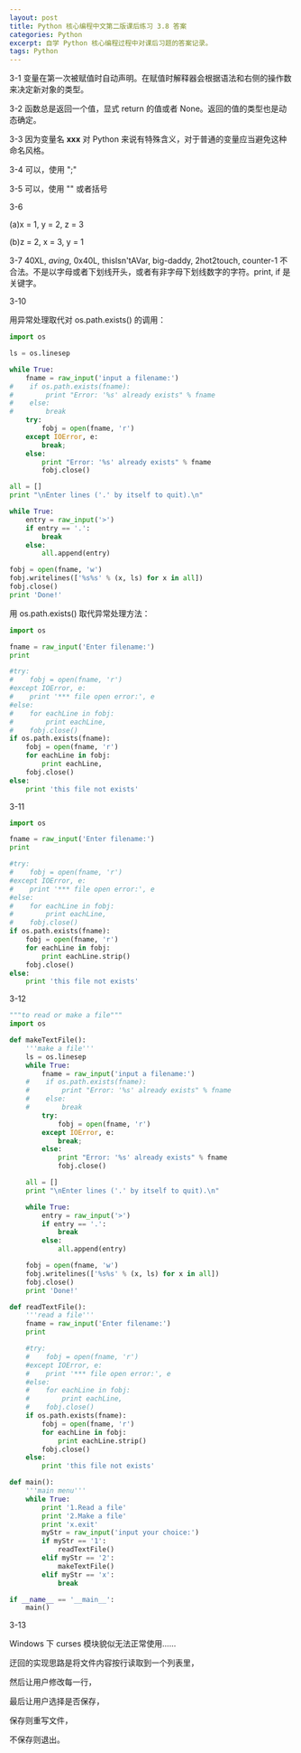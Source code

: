 ```yaml
---
layout: post
title: Python 核心编程中文第二版课后练习 3.8 答案
categories: Python
excerpt: 自学 Python 核心编程过程中对课后习题的答案记录。
tags: Python
---
```


3-1 变量在第一次被赋值时自动声明。在赋值时解释器会根据语法和右侧的操作数来决定新对象的类型。

3-2 函数总是返回一个值，显式 return 的值或者 None。返回的值的类型也是动态确定。

3-3 因为变量名 __xxx__ 对 Python 来说有特殊含义，对于普通的变量应当避免这种命名风格。

3-4 可以，使用 ";"

3-5 可以，使用 "\" 或者括号

3-6

(a)x = 1, y = 2, z = 3

(b)z = 2, x = 3, y = 1

3-7 40XL, $aving$, 0x40L, thisIsn'tAVar, big-daddy, 2hot2touch, counter-1 不合法。不是以字母或者下划线开头，或者有非字母下划线数字的字符。print, if 是关键字。

3-10

用异常处理取代对 os.path.exists() 的调用：

```python
import os

ls = os.linesep

while True:
    fname = raw_input('input a filename:')
#    if os.path.exists(fname):
#        print "Error: '%s' already exists" % fname
#    else:
#        break
    try:
        fobj = open(fname, 'r')
    except IOError, e:
        break;
    else:
        print "Error: '%s' already exists" % fname
        fobj.close()

all = []
print "\nEnter lines ('.' by itself to quit).\n"

while True:
    entry = raw_input('>')
    if entry == '.':
        break
    else:
        all.append(entry)

fobj = open(fname, 'w')
fobj.writelines(['%s%s' % (x, ls) for x in all])
fobj.close()
print 'Done!'
```

用 os.path.exists() 取代异常处理方法：

```python
import os

fname = raw_input('Enter filename:')
print

#try:
#    fobj = open(fname, 'r')
#except IOError, e:
#    print '*** file open error:', e
#else:
#    for eachLine in fobj:
#        print eachLine,
#    fobj.close()
if os.path.exists(fname):
    fobj = open(fname, 'r')
    for eachLine in fobj:
        print eachLine,
    fobj.close()
else:
    print 'this file not exists'
```

3-11

```python
import os

fname = raw_input('Enter filename:')
print

#try:
#    fobj = open(fname, 'r')
#except IOError, e:
#    print '*** file open error:', e
#else:
#    for eachLine in fobj:
#        print eachLine,
#    fobj.close()
if os.path.exists(fname):
    fobj = open(fname, 'r')
    for eachLine in fobj:
        print eachLine.strip()
    fobj.close()
else:
    print 'this file not exists'
```

3-12

```python
"""to read or make a file"""
import os

def makeTextFile():
    '''make a file'''
    ls = os.linesep
    while True:
        fname = raw_input('input a filename:')
    #    if os.path.exists(fname):
    #        print "Error: '%s' already exists" % fname
    #    else:
    #        break
        try:
            fobj = open(fname, 'r')
        except IOError, e:
            break;
        else:
            print "Error: '%s' already exists" % fname
            fobj.close()

    all = []
    print "\nEnter lines ('.' by itself to quit).\n"

    while True:
        entry = raw_input('>')
        if entry == '.':
            break
        else:
            all.append(entry)

    fobj = open(fname, 'w')
    fobj.writelines(['%s%s' % (x, ls) for x in all])
    fobj.close()
    print 'Done!'

def readTextFile():
    '''read a file'''
    fname = raw_input('Enter filename:')
    print

    #try:
    #    fobj = open(fname, 'r')
    #except IOError, e:
    #    print '*** file open error:', e
    #else:
    #    for eachLine in fobj:
    #        print eachLine,
    #    fobj.close()
    if os.path.exists(fname):
        fobj = open(fname, 'r')
        for eachLine in fobj:
            print eachLine.strip()
        fobj.close()
    else:
        print 'this file not exists'

def main():
    '''main menu'''
    while True:
        print '1.Read a file'
        print '2.Make a file'
        print 'x.exit'
        myStr = raw_input('input your choice:')
        if myStr == '1':
            readTextFile()
        elif myStr == '2':
            makeTextFile()
        elif myStr == 'x':
            break

if __name__ == '__main__':
    main()
```

3-13

Windows 下 curses 模块貌似无法正常使用……

迂回的实现思路是将文件内容按行读取到一个列表里，

然后让用户修改每一行，

最后让用户选择是否保存，

保存则重写文件，

不保存则退出。

